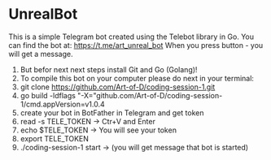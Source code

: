 # UnrealBot

This is a simple Telegram bot created using the Telebot library in Go.
You can find the bot at: https://t.me/art_unreal_bot
When you press button - you will get a message.

1. But befor next next steps install Git and Go (Golang)!
2. To compile this bot on your computer please do next in your terminal:
3. git clone https://github.com/Art-of-D/coding-session-1.git
4. go build -ldflags "-X="github.com/Art-of-D/coding-session-1/cmd.appVersion=v1.0.4
5. create your bot in BotFather in Telegram and get token
6. read -s TELE_TOKEN -> Ctr+V and Enter
7. echo $TELE_TOKEN -> You will see your token
8. export TELE_TOKEN
9. ./coding-session-1 start -> (you will get message that bot is started)

